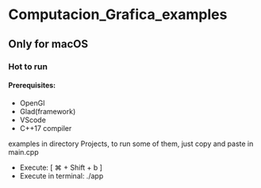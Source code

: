 # Computacion_Grafica_examples
## Only for macOS
### Hot to run
#### Prerequisites:
- OpenGl
- Glad(framework)
- VScode
- C++17 compiler

examples in directory Projects, to run some of them, just copy and paste in main.cpp
- Execute: [ ⌘ + Shift + b ]
- Execute in terminal: ./app
